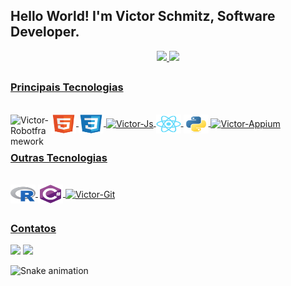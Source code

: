 ## Hello World! I'm Victor Schmitz, Software Developer.

<div align="center">
  <a href="https://github.com/victor-schmitz">
  <img height="180em" src="https://github-readme-stats-git-masterrstaa-rickstaa.vercel.app/api?username=victor-schmitz&show_icons=true&theme=dracula&include_all_commits=true&count_private=true"/>
  <img height="180em" src="https://github-readme-stats-git-masterrstaa-rickstaa.vercel.app/api/top-langs/?username=victor-schmitz&layout=compact&langs_count=7&theme=dracula"/>
</div>

##

### Principais Tecnologias
<div style="display: inline_block"><br>
  <img align="center" alt="Victor-HTML" height="30" width="40" src="https://raw.githubusercontent.com/devicons/devicon/master/icons/html5/html5-original.svg">
  <img align="center" alt="Victor-CSS" height="30" width="40" src="https://raw.githubusercontent.com/devicons/devicon/master/icons/css3/css3-original.svg">
  <img align="center" alt="Victor-Js" height="30" width="40" src="https://cdn.jsdelivr.net/gh/devicons/devicon/icons/javascript/javascript-original.svg">
  <img align="center" alt="Victor-React" height="30" width="40" src="https://raw.githubusercontent.com/devicons/devicon/master/icons/react/react-original.svg">
  <img align="center" alt="Victor-Python" height="30" width="40" src="https://raw.githubusercontent.com/devicons/devicon/master/icons/python/python-original.svg">
  <img align="center" alt="Victor-Appium" height="30" width="40" src="https://raw.githubusercontent.com/openjs-foundation/artwork/master/projects/appium/appium-icon-color.svg">
  <img align="center" alt="Victor-Robotframework" height="49.5" width="65" style="float: left; clip: rect(auto, 48px, auto, auto);" src="https://raw.githubusercontent.com/robotframework/visual-identity/master/logo/robot-framework.svg">
</div>


##
  
### Outras Tecnologias
<div style="display: inline_block"><br>
  <img align="center" alt="Victor-R" height="30" width="40" src="https://raw.githubusercontent.com/devicons/devicon/master/icons/r/r-original.svg">
  <img align="center" alt="Victor-CSharp" height="30" width="40" src="https://raw.githubusercontent.com/devicons/devicon/master/icons/csharp/csharp-original.svg">
  <img align="center" alt="Victor-Git" height="30" width="40" src="https://cdn.jsdelivr.net/gh/devicons/devicon/icons/git/git-original.svg">
</div>
  
##
  
### Contatos
  
<div> 
  <a href="https://www.linkedin.com/in/victorcavalcanti7/" target="_blank"><img src="https://img.shields.io/badge/-LinkedIn-%230077B5?style=for-the-badge&logo=linkedin&logoColor=white" target="_blank"></a>
   <a href = "mailto:victorcavalcan7i@gmail.com"><img src="https://img.shields.io/badge/-Gmail-%23333?style=for-the-badge&logo=gmail&logoColor=white" target="_blank"></a>
</div>
 
![Snake animation](https://github.com/rafaballerini2/rafaballerini2/blob/output/github-contribution-grid-snake.svg)
